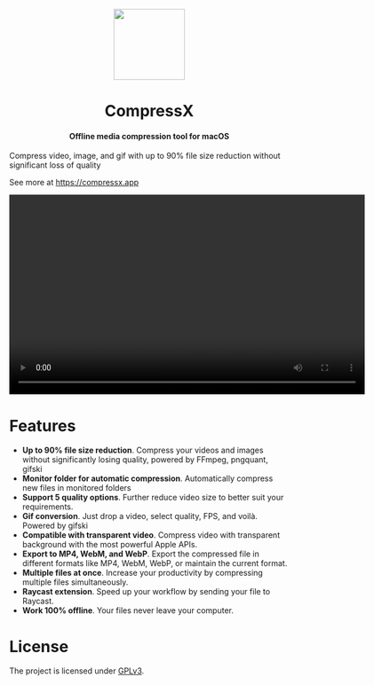 <p align="center">
    <a href="https://compressx.app"><img width="128" height="128" src="https://compressx.app/static/icon512.png" ></a>
	<h1 align="center">CompressX</h1>
    <h4 align="center">Offline media compression tool for macOS</h4>
</p>

Compress video, image, and gif with up to 90% file size reduction without significant loss of quality

See more at https://compressx.app

<video width="640" height="360" controls>
  <source src="https://compressx.app/static/demo.mp4" type="video/mp4">
</video>

# Features

- **Up to 90% file size reduction**. Compress your videos and images without significantly losing quality, powered by FFmpeg, pngquant, gifski
- **Monitor folder for automatic compression**. Automatically compress new files in monitored folders
- **Support 5 quality options**. Further reduce video size to better suit your requirements.
- **Gif conversion**. Just drop a video, select quality, FPS, and voilà. Powered by gifski
- **Compatible with transparent video**. Compress video with transparent background with the most powerful Apple APIs.
- **Export to MP4, WebM, and WebP**. Export the compressed file in different formats like MP4, WebM, WebP, or maintain the current format.
- **Multiple files at once**. Increase your productivity by compressing multiple files simultaneously.
- **Raycast extension**. Speed up your workflow by sending your file to Raycast.
- **Work 100% offline**. Your files never leave your computer.

# License

The project is licensed under [GPLv3](https://github.com/dqhieu/CompressXApp/blob/main/LICENSE).
